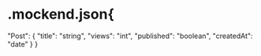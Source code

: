 # .mockend.json{
  "Post": {
    "title": "string",
    "views": "int",
    "published": "boolean",
    "createdAt": "date"
  }
}
